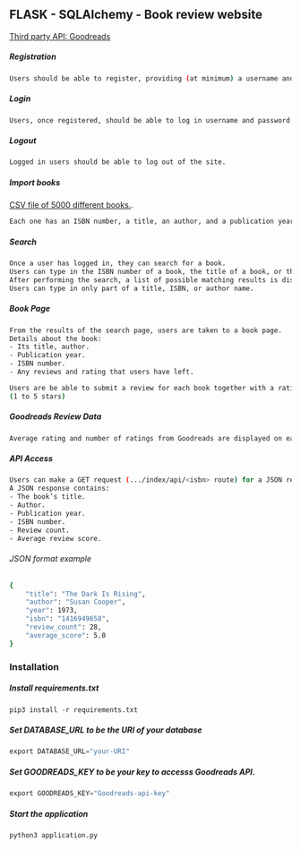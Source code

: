 ## FLASK - SQLAlchemy - Book review website
[Third party API: Goodreads](https://www.goodreads.com/api)

##### Registration 
```bash
Users should be able to register, providing (at minimum) a username and password.
```

##### Login 
```bash
Users, once registered, should be able to log in username and password.
```

##### Logout
```bash
Logged in users should be able to log out of the site.
```

##### Import books 
[CSV file of 5000 different books.](https://github.com/havy-nguyen/csv-to-postgresql).
```bash
Each one has an ISBN number, a title, an author, and a publication year. 
```

##### Search 
```bash
Once a user has logged in, they can search for a book. 
Users can type in the ISBN number of a book, the title of a book, or the author of a book.
After performing the search, a list of possible matching results is displayed. 
Users can type in only part of a title, ISBN, or author name.
```

##### Book Page 
```bash
From the results of the search page, users are taken to a book page. 
Details about the book: 
- Its title, author. 
- Publication year. 
- ISBN number. 
- Any reviews and rating that users have left. 

Users are be able to submit a review for each book together with a rating scale.
(1 to 5 stars)
```

##### Goodreads Review Data 
```bash
Average rating and number of ratings from Goodreads are displayed on each book page.
```

##### API Access 
```bash
Users can make a GET request (.../index/api/<isbn> route) for a JSON response.
A JSON response contains: 
- The book’s title.
- Author. 
- Publication year.
- ISBN number. 
- Review count.
- Average review score.
```
###### JSON format example
```bash
{
    "title": "The Dark Is Rising",
    "author": "Susan Cooper",
    "year": 1973,
    "isbn": "1416949658",
    "review_count": 28,
    "average_score": 5.0
}
```

### Installation


##### Install requirements.txt
```python
pip3 install -r requirements.txt
```

##### Set DATABASE_URL to be the URI of your database
```python
export DATABASE_URL="your-URI"
```

##### Set GOODREADS_KEY to be your key to accesss Goodreads API.
```python
export GOODREADS_KEY="Goodreads-api-key"
```

##### Start the application
```python 
python3 application.py
```




